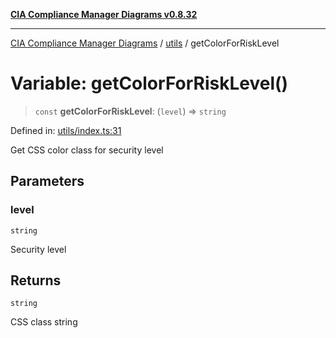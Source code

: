 [**CIA Compliance Manager Diagrams v0.8.32**](../../README.md)

***

[CIA Compliance Manager Diagrams](../../modules.md) / [utils](../README.md) / getColorForRiskLevel

# Variable: getColorForRiskLevel()

> `const` **getColorForRiskLevel**: (`level`) => `string`

Defined in: [utils/index.ts:31](https://github.com/Hack23/cia-compliance-manager/blob/0dc9a11e510cc2f2986e7debe532892627f2b00f/src/utils/index.ts#L31)

Get CSS color class for security level

## Parameters

### level

`string`

Security level

## Returns

`string`

CSS class string
